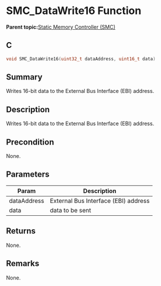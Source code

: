 # SMC\_DataWrite16 Function

**Parent topic:**[Static Memory Controller \(SMC\)](GUID-415D2D33-E3CB-4AD9-961C-49606E718EF0.md)

## C

```c
void SMC_DataWrite16(uint32_t dataAddress, uint16_t data)
```

## Summary

Writes 16-bit data to the External Bus Interface \(EBI\) address.

## Description

Writes 16-bit data to the External Bus Interface \(EBI\) address.

## Precondition

None.

## Parameters

|Param|Description|
|-----|-----------|
|dataAddress|External Bus Interface \(EBI\) address|
|data|data to be sent|

## Returns

None.

## Remarks

None.

